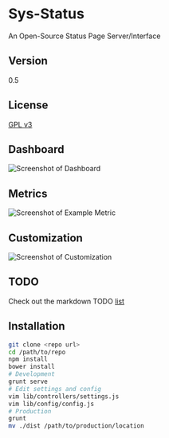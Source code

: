 Sys-Status
==========

An Open-Source Status Page Server/Interface

Version
-------
0.5

License
-------
[GPL v3](https://tldrlegal.com/license/gnu-general-public-license-v3-(gpl-3))


Dashboard
---------
![Screenshot of Dashboard](http://i.imgur.com/KpWhhC7.png)

Metrics
-------
![Screenshot of Example Metric](http://i.imgur.com/RFFJj8o.png)

Customization
--------------
![Screenshot of Customization](http://i.imgur.com/jo0BnFO.png)


TODO
----
Check out the markdown TODO [list](TODO.md)

Installation
------------

```bash
git clone <repo url>
cd /path/to/repo
npm install
bower install
# Development
grunt serve
# Edit settings and config
vim lib/controllers/settings.js
vim lib/config/config.js
# Production
grunt
mv ./dist /path/to/production/location
```